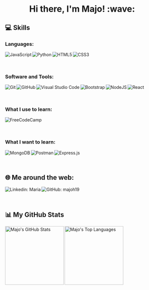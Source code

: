 <h1 align="center">Hi there, I'm Majo! :wave:</h1>

## 💻 Skills

### Languages:

&emsp;
<img alt="JavaScript" align="left" src="https://img.shields.io/badge/javascript-%23323330.svg?style=for-the-badge&logo=javascript&logoColor=%23F7DF1E" />
<img alt="Python" align="left" src="https://img.shields.io/badge/python-3670A0?style=for-the-badge&logo=python&logoColor=ffdd54" />
<img alt="HTML5" align="left" src="https://img.shields.io/badge/html5-%23E34F26.svg?style=for-the-badge&logo=html5&logoColor=white" />
<img alt="CSS3" align="left" src="https://img.shields.io/badge/css3-%231572B6.svg?style=for-the-badge&logo=css3&logoColor=white" />

&emsp;


### Software and Tools:

&emsp;
<img alt="Git" align="left" src="https://img.shields.io/badge/git-%23F05033.svg?style=for-the-badge&logo=git&logoColor=white" />
<img alt="GitHub" align="left" src="https://img.shields.io/badge/github-%23121011.svg?style=for-the-badge&logo=github&logoColor=white" />
<img alt="Visual Studio Code" align="left" src="https://img.shields.io/badge/Visual%20Studio%20Code-0078d7.svg?style=for-the-badge&logo=visual-studio-code&logoColor=white" />
<img alt="Bootstrap" align="left" src="https://img.shields.io/badge/bootstrap-%23563D7C.svg?style=for-the-badge&logo=bootstrap&logoColor=white" />
<img alt="NodeJS" align="left" src="https://img.shields.io/badge/node.js-6DA55F?style=for-the-badge&logo=node.js&logoColor=white" />
<img alt="React" align="left" src="https://img.shields.io/badge/react-%2320232a.svg?style=for-the-badge&logo=react&logoColor=%2361DAFB" />

&emsp;

### What I use to learn:

&emsp;
<img alt="FreeCodeCamp" align="left" src="https://img.shields.io/badge/Freecodecamp-%23123.svg?&style=for-the-badge&logo=freecodecamp&logoColor=green" />

&emsp;

### What I want to learn:

&emsp;
<img alt="MongoDB" align="left" src="https://img.shields.io/badge/MongoDB-%234ea94b.svg?style=for-the-badge&logo=mongodb&logoColor=white" />
<img alt="Postman" align="left" src="https://img.shields.io/badge/Postman-FF6C37?style=for-the-badge&logo=postman&logoColor=white" />
<img alt="Express.js" align="left" src="https://img.shields.io/badge/express.js-%23404d59.svg?style=for-the-badge&logo=express&logoColor=%2361DAFB" />

&emsp;

## 🌐 Me around the web:

&emsp;
<a href="https://www.linkedin.com/in/mar%C3%ADa-jos%C3%A9-hern%C3%A1ndez-054740215/">
    <img alt="Linkedin: Maria" align="left" src="https://img.shields.io/badge/LinkedIn-0077B5?style=for-the-badge&logo=linkedin&logoColor=white" />
</a>
<a href="https://github.com/majoh19">
    <img alt="GitHub: majoh19" align="left" src="https://img.shields.io/badge/GitHub-100000?style=for-the-badge&logo=github&logoColor=white" />
</a>

&emsp;

## 📊 My GitHub Stats

&emsp;
<img alt="Majo's GitHub Stats" height="192px" align="left" src="https://github-readme-stats.vercel.app/api?username=majoh19&show_icons=true&theme=radical" />
<img alt="Majo's Top Languages" height="192px" align="left" src="https://github-readme-stats.vercel.app/api/top-langs/?username=majoh19&layout=compact&theme=radical" />

&emsp;



<!--
Source
https://github.com/durgeshsamariya/awesome-github-profile-readme-templates/edit/master/templates/0xabdulkhalid.md
https://github.com/durgeshsamariya/awesome-github-profile-readme-templates/blob/master/templates/Berkeli.md

Markdown Badges
https://ileriayo.github.io/markdown-badges/

GitHub Stats Card
https://github.com/anuraghazra/github-readme-stats

Emojis
https://github.com/ikatyang/emoji-cheat-sheet
-->
